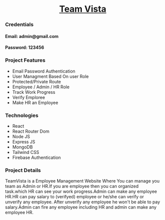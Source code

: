 <h1 align="center"><a href="https://teamvista-85a36.firebaseapp.com/">Team Vista</a></h1>

<h3>Credentials</h3>
<h4>Email: admin@gmail.com</h4>
<h4>Password: 123456</h4>


<h3>Project Features</h3>
<ul>
  <li>Email Password Authentication</li>
  <li>User Managment Based On user Role</li>
  <li>Protected/Private Route</li>
  <li>Employee / Admin / HR Role</li>
  <li>Track Work Progress</li>
  <li>Verify Emploree</li>
  <li>Make HR an Employee</li>
</ul>

<h3>Technologies</h3>
<ul>
  <li>React</li>
  <li>React Router Dom</li>
  <li>Node JS</li>
  <li>Express JS</li>
  <li>MongoDB</li>
  <li>Tailwind CSS</li>
  <li>Firebase Authentication</li>
</ul>

<h3>Project Details</h3>
<p>TeamVista is a Employee Management Website Where You can manage you team as Admin or HR.If you are employee then you can organized task.which HR can see your work progress.Admin can make any employee HR.HR can pay salary to (verifyed) employee or he/she can verify or unverify any employee. After unverify any employee he won't be able to pay salary.Admin can fire any employee including HR and admin can make any employee HR.</p>